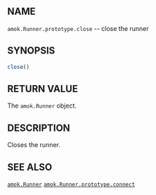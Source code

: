 ## NAME

`amok.Runner.prototype.close` -- close the runner

## SYNOPSIS

```js
close()
```

## RETURN VALUE

The `amok.Runner` object.

## DESCRIPTION

Closes the runner.

## SEE ALSO

[`amok.Runner`](amok.Runner.3.md)
[`amok.Runner.prototype.connect`](amok.Runner.prototype.connect.3.md)